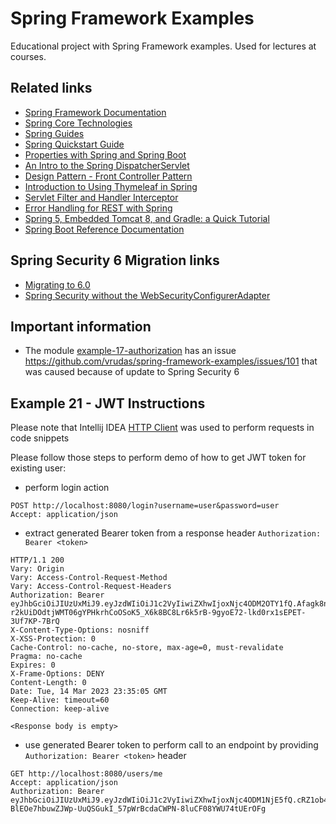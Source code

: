 # Spring Framework Examples
Educational project with Spring Framework examples. Used for lectures at courses.

## Related links
- [Spring Framework Documentation](https://docs.spring.io/spring-framework/docs/current/reference/html/)
- [Spring Core Technologies](https://docs.spring.io/spring-framework/docs/current/reference/html/core.html)
- [Spring Guides](https://spring.io/guides)
- [Spring Quickstart Guide](https://spring.io/quickstart)
- [Properties with Spring and Spring Boot](https://www.baeldung.com/properties-with-spring)
- [An Intro to the Spring DispatcherServlet](https://www.baeldung.com/spring-dispatcherservlet)
- [Design Pattern - Front Controller Pattern](https://www.tutorialspoint.com/design_pattern/front_controller_pattern.htm)
- [Introduction to Using Thymeleaf in Spring](https://www.baeldung.com/thymeleaf-in-spring-mvc)
- [Servlet Filter and Handler Interceptor](https://medium.com/techno101/servlet-filter-and-handler-interceptor-spring-boot-implementation-b58d397d9dbd)
- [Error Handling for REST with Spring](https://www.baeldung.com/exception-handling-for-rest-with-spring)
- [Spring 5, Embedded Tomcat 8, and Gradle: a Quick Tutorial](https://auth0.com/blog/spring-5-embedded-tomcat-8-gradle-tutorial/)
- [Spring Boot Reference Documentation](https://docs.spring.io/spring-boot/docs/current/reference/htmlsingle/)

## Spring Security 6 Migration links
- [Migrating to 6.0](https://docs.spring.io/spring-security/reference/migration/index.html)
- [Spring Security without the WebSecurityConfigurerAdapter](https://spring.io/blog/2022/02/21/spring-security-without-the-websecurityconfigureradapter)

## Important information
- The module [example-17-authorization](example-17-authorization) has an issue https://github.com/vrudas/spring-framework-examples/issues/101 that was caused because of update to Spring Security 6

## Example 21 - JWT Instructions

Please note that Intellij IDEA [HTTP Client](https://blog.jetbrains.com/idea/2020/09/at-your-request-use-the-http-client-in-intellij-idea-for-spring-boot-restful-web-services/) was used to perform requests in code snippets

Please follow those steps to perform demo of how to get JWT token for existing user:

- perform login action
```http request
POST http://localhost:8080/login?username=user&password=user
Accept: application/json
```

- extract generated Bearer token from a response header `Authorization: Bearer <token>`
```
HTTP/1.1 200
Vary: Origin
Vary: Access-Control-Request-Method
Vary: Access-Control-Request-Headers
Authorization: Bearer eyJhbGciOiJIUzUxMiJ9.eyJzdWIiOiJ1c2VyIiwiZXhwIjoxNjc4ODM2OTY1fQ.Afagk8no-r2kUiDOdtjWMT06gYPHkrhCoOSoK5_X6k8BC8Lr6k5rB-9gyoE72-lkd0rx1sEPET-3Uf7KP-7BrQ
X-Content-Type-Options: nosniff
X-XSS-Protection: 0
Cache-Control: no-cache, no-store, max-age=0, must-revalidate
Pragma: no-cache
Expires: 0
X-Frame-Options: DENY
Content-Length: 0
Date: Tue, 14 Mar 2023 23:35:05 GMT
Keep-Alive: timeout=60
Connection: keep-alive

<Response body is empty>
```

- use generated Bearer token to perform call to an endpoint by providing `Authorization: Bearer <token>` header
```http request
GET http://localhost:8080/users/me
Accept: application/json
Authorization: Bearer eyJhbGciOiJIUzUxMiJ9.eyJzdWIiOiJ1c2VyIiwiZXhwIjoxNjc4ODM1NjE5fQ.cRZ1ob4XZfG5RnU0jl2kdPihc9Ln-BlEOe7hbuwZJWp-UuQSGukI_57pWrBcdaCWPN-8luCF08YWU74tUErOFg
```
